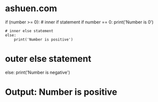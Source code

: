 # ashuen.com
 if (number >= 0):
    # inner if statement
    if number == 0:
      print('Number is 0')
    
    # inner else statement
    else:
        print('Number is positive')

# outer else statement
else:
    print('Number is negative')

# Output: Number is positive
